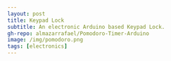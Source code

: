 ```yaml
---
layout: post
title: Keypad Lock
subtitle: An electronic Arduino based Keypad Lock.
gh-repo: almazarrafael/Pomodoro-Timer-Arduino
image: /img/pomodoro.png
tags: [electronics]
---
```

